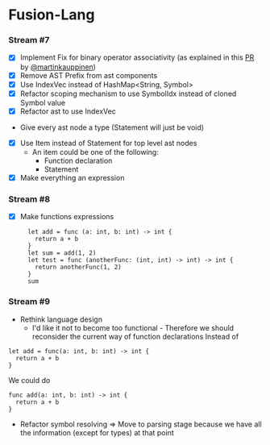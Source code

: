 # Fusion-Lang

### Stream #7

- [x] Implement Fix for binary operator associativity (as explained in this [PR](https://github.com/julian-hartl/fusion-lang/pull/1) by [@martinkauppinen](https://github.com/martinkauppinen)) 
- [x] Remove AST Prefix from ast components
- [x] Use IndexVec<Symbol> instead of HashMap<String, Symbol>
- [x] Refactor scoping mechanism to use SymbolIdx instead of cloned Symbol value
- [x] Refactor ast to use IndexVec
- Give every ast node a type (Statement will just be void)
- [x] Use Item instead of Statement for top level ast nodes
  - An item could be one of the following:
    - Function declaration
    - Statement
- [x] Make everything an expression

### Stream #8
- [x] Make functions expressions
  ```
    let add = func (a: int, b: int) -> int {
      return a + b
    }
    let sum = add(1, 2)
    let test = func (anotherFunc: (int, int) -> int) -> int {
      return anotherFunc(1, 2)
    }
    sum
  ```


### Stream #9
- Rethink language design
  - I'd like it not to become too functional - Therefore we should reconsider the current way of function declarations
Instead of
```
let add = func(a: int, b: int) -> int {
  return a + b
}
```
We could do
```
func add(a: int, b: int) -> int {
  return a + b
}
```
- Refactor symbol resolving => Move to parsing stage because we have all the information (except for types) at that point

